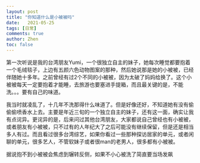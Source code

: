 ```yaml
---
layout: post
title: "你知道什么是小被被吗"
date:   2021-05-25
tags: [日常]
comments: true
author: Zhen
toc: false
---
```

第一次听说是我的台湾朋友Yumi，一个很独立自主的妹子，她每次睡觉都要抱着一个毛绒毯子，上边有五颜六色动物图案的那种，然后她说那是她的小被被，已经伴随她十多年。之前曾经有过2个不同的小被被，因为太破了妈妈给换了。这个小被被每天一定要抱着才能睡，去旅游也要塞进手提箱，而且最关键的是，不能洗。。。要有自己的味道。

我当时就凌乱了，十几年不洗那得什么味道了。但是好像还好，不知道她有没有偷偷偷喷香水上去。主要是年近三旬的一个独立自主的妹子，还有这一面，确实让我有点诧异。更诧异的是，后来问过其他台湾朋友，大家都说自己曾经也有小被被，或者朋友有小被被，只不过有的人年纪大了之后可能没有继续保留，但是还是相当多人有过。而且看过很多台湾综艺，如果你看过一些那种探访居家的单元，或者闲聊的单元，很多艺人，不管软妹子或者很man的老男人，很多都有小被被。

据说抱不到小被被会焦虑到辗转反侧，如果不小心被洗了简直要当场发飙
<!--stackedit_data:
eyJoaXN0b3J5IjpbLTk2ODAxOTM1MV19
-->